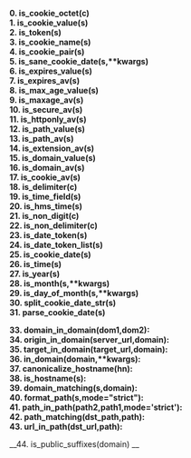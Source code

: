 __0. is_cookie_octet(c)__ <br>
__1. is_cookie_value(s)__ <br>
__2. is_token(s)__ <br>
__3. is_cookie_name(s)__ <br>
__4. is_cookie_pair(s)__ <br>
__5. is_sane_cookie_date(s,**kwargs)__ <br>
__6. is_expires_value(s)__ <br>
__7. is_expires_av(s)__ <br>
__8. is_max_age_value(s)__ <br>
__9. is_maxage_av(s)__ <br>
__10. is_secure_av(s)__ <br>
__11. is_httponly_av(s)__ <br>
__12. is_path_value(s)__ <br>
__13. is_path_av(s)__ <br>
__14. is_extension_av(s)__ <br>
__15. is_domain_value(s)__ <br>
__16. is_domain_av(s)__ <br>
__17. is_cookie_av(s)__ <br>
__18. is_delimiter(c)__ <br>
__19. is_time_field(s)__ <br>
__20. is_hms_time(s)__ <br>
__21. is_non_digit(c)__ <br>
__22. is_non_delimiter(c)__ <br>
__23. is_date_token(s)__ <br>
__24. is_date_token_list(s)__ <br>
__25. is_cookie_date(s)__ <br>
__26. is_time(s)__ <br>
__27. is_year(s)__ <br>
__28. is_month(s,**kwargs)__ <br>
__29. is_day_of_month(s,**kwargs)__ <br>
__30. split_cookie_date_str(s)__ <br>
__31. parse_cookie_date(s)__ <br>

__33. domain_in_domain(dom1,dom2):__ <br>
__34. origin_in_domain(server_url,domain):__ <br>
__35. target_in_domain(target_url,domain):__ <br>
__36. in_domain(domain,**kwargs):__ <br>
__37. canonicalize_hostname(hn):__ <br>
__38. is_hostname(s):__ <br>
__39. domain_matching(s,domain):__ <br>
__40. format_path(s,mode="strict"):__ <br>
__41. path_in_path(path2,path1,mode='strict'):__ <br>
__42. path_matching(dst_path,path):__ <br>
__43. url_in_path(dst_url,path):__ <br>

__44. is_public_suffixes(domain) __ <br>
